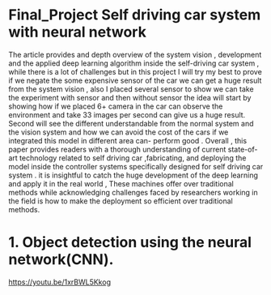 # Final_Project Self driving car system with neural network

The article provides and depth overview of the system vision , development and the applied deep learning algorithm inside the self-driving car system , while there is a lot of challenges but in this project I will try my best to prove if we negate the some expensive sensor of the car we can get a huge result from the system vision , also I placed several sensor to show we can take the experiment with sensor and then without sensor the idea will start by showing how if we placed 6+ camera in the car can observe the environment and take 33 images per second can give us a huge result. Second will see the different understandable from the normal system and the vision system and how we can avoid the cost of the cars if we integrated this model in different area can- perform good .
Overall , this paper provides readers with a thorough understanding of current state-of- art technology related to self driving car ,fabricating, and deploying the model inside the controller systems specifically designed for  self driving car system . it is insightful to catch the huge development of the deep learning and  apply it in the real world , These machines offer over traditional methods while acknowledging challenges faced by researchers working in the field  is how to make the deployment so efficient  over traditional methods.

# 1. Object detection using the neural network(CNN).


https://youtu.be/1xrBWL5Kkog
